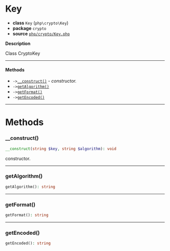 # Key

- **class** `Key` (`php\crypto\Key`)
- **package** `crypto`
- **source** [`php/crypto/Key.php`](./src/main/resources/JPHP-INF/sdk/php/crypto/Key.php)

**Description**

Class CryptoKey

---

#### Methods

- `->`[`__construct()`](#method-__construct) - _constructor._
- `->`[`getAlgorithm()`](#method-getalgorithm)
- `->`[`getFormat()`](#method-getformat)
- `->`[`getEncoded()`](#method-getencoded)

---
# Methods

<a name="method-__construct"></a>

### __construct()
```php
__construct(string $key, string $algorithm): void
```
constructor.

---

<a name="method-getalgorithm"></a>

### getAlgorithm()
```php
getAlgorithm(): string
```

---

<a name="method-getformat"></a>

### getFormat()
```php
getFormat(): string
```

---

<a name="method-getencoded"></a>

### getEncoded()
```php
getEncoded(): string
```